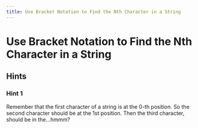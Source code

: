 ```yaml
---
title: Use Bracket Notation to Find the Nth Character in a String
---
```

# Use Bracket Notation to Find the Nth Character in a String

## Hints

### Hint 1
Remember that the first character of a string is at the 0-th position. So the second character should be at the 1st position. Then the third character, should be in the...hmmm?

